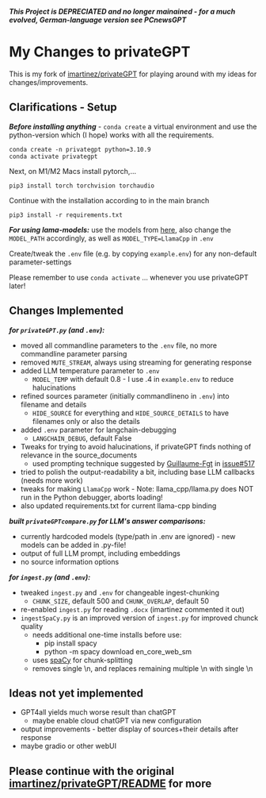 ***This Project is DEPRECIATED and no longer mainained - for a much evolved, German-language version see PCnewsGPT***

# My Changes to privateGPT

This is my fork of [imartinez/privateGPT](https://github.com/imartinez/privateGPT) for playing around with my ideas for changes/improvements.

## Clarifications - Setup

***Before installing anything*** - `conda create` a virtual environment and use the python-version which (I hope) works with all the requirements.

```shell
conda create -n privategpt python=3.10.9
conda activate privategpt
```

Next, on M1/M2 Macs install pytorch,...

```shell
pip3 install torch torchvision torchaudio
```

Continue with the installation according to in the main branch

```shell
pip3 install -r requirements.txt
```

***For using lama-models:*** use the models from [here](https://huggingface.co/TheBloke), also change the `MODEL_PATH` accordingly, as well as `MODEL_TYPE=LlamaCpp` in `.env`
&nbsp;

Create/tweak the `.env` file (e.g. by copying `example.env`) for any non-default parameter-settings
&nbsp;

Please remember to use `conda activate` ... whenever you use privateGPT later!

## Changes Implemented

***for `privateGPT.py` (and `.env`):***

+ moved all commandline parameters to the `.env` file, no more commandline parameter parsing
+ removed `MUTE_STREAM`, always using streaming for generating response
+ added LLM temperature parameter to `.env`
  + `MODEL_TEMP` with default 0.8 - I use .4 in `example.env` to reduce halucinations
+ refined sources parameter (initially commandlineno in `.env`) into filename and details
  + `HIDE_SOURCE` for everything and `HIDE_SOURCE_DETAILS` to have filenames only or also the details
+ added `.env` parameter for langchain-debugging
  + `LANGCHAIN_DEBUG`, default False
+ Tweaks for trying to avoid halucinations, if privateGPT finds nothing of relevance in the source_documents
  + used prompting technique suggested by [Guillaume-Fgt](https://github.com/Guillaume-Fgt) in [issue#517](https://github.com/imartinez/privateGPT/issues/517)
+ tried to polish the output-readability a bit, including base LLM callbacks (needs more work)
+ tweaks for making `LlamaCpp` work - Note: llama_cpp/llama.py does NOT run in the Python debugger, aborts loading!
+ also updated requirements.txt for current llama-cpp binding

***built `privateGPTcompare.py` for LLM's answer comparisons:***

+ currently hardcoded models (type/path in .env are ignored) - new models can be added in .py-file!
+ output of full LLM prompt, including embeddings
+ no source information options

***for `ingest.py` (and `.env`):***

+ tweaked `ingest.py` and `.env` for changeable ingest-chunking
  + `CHUNK_SIZE`, default 500 and `CHUNK_OVERLAP`, default 50
+ re-enabled `ingest.py` for reading `.docx` (imartinez commented it out)
+ `ingestSpaCy.py` is an improved version of `ingest.py` for improved chunck quality
  + needs additional one-time installs before use:
    + pip install spacy
    + python -m spacy download en_core_web_sm
  + uses [spaCy](https://spacy.io/) for chunk-splitting
  + removes single \n, and replaces remaining multiple \n with single \n

## Ideas not yet implemented

+ GPT4all yields much worse result than chatGPT
  + maybe enable cloud chatGPT via new configuration
+ output improvements - better display of sources+their details after response
+ maybe gradio or other webUI
&nbsp;

## Please continue with the original [imartinez/privateGPT/README](https://github.com/imartinez/privateGPT/blob/main/README.md) for more
